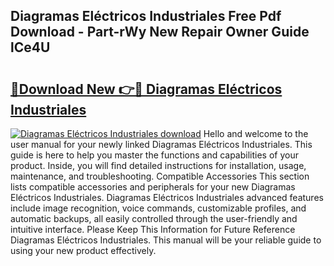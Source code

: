 ## Diagramas Eléctricos Industriales Free Pdf Download - Part-rWy New Repair Owner Guide lCe4U

# <h2><a href="http://dfunfgy.blite.top/?on=Diagramas+El%c3%a9ctricos+Industriales">🔗Download New 👉🔴 Diagramas Eléctricos Industriales</a></h2>

[![Diagramas Eléctricos Industriales download](https://i.imgur.com/lujVjoI.png)](http://dfunfgy.blite.top/?on=Diagramas+El%c3%a9ctricos+Industriales)
Hello and welcome to the user manual for your newly linked Diagramas Eléctricos Industriales. This guide is here to help you master the functions and capabilities of your product. Inside, you will find detailed instructions for installation, usage, maintenance, and troubleshooting. Compatible Accessories This section lists compatible accessories and peripherals for your new Diagramas Eléctricos Industriales. Diagramas Eléctricos Industriales advanced features include image recognition, voice commands, customizable profiles, and automatic backups, all easily controlled through the user-friendly and intuitive interface. Please Keep This Information for Future Reference Diagramas Eléctricos Industriales. This manual will be your reliable guide to using your new product effectively.
